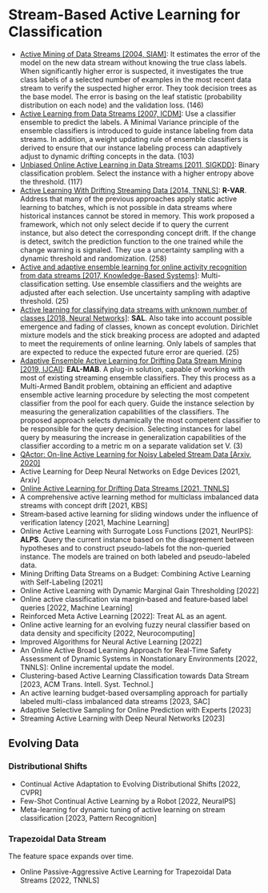 # Stream-Based Active Learning for Classification
- [Active Mining of Data Streams [2004, SIAM]](https://epubs.siam.org/doi/abs/10.1137/1.9781611972740.46): 
   It estimates the error of the model on the new data stream without knowing the true class labels. 
   When significantly higher error is suspected, it investigates the true class labels of a selected number of examples in the most recent data stream to verify the suspected higher error.
   They took decision trees as the base model.
   The error is basing on the leaf statistic (probability distribution on each node) and the validation loss.
   (146)
- [Active Learning from Data Streams [2007, ICDM]](https://ieeexplore.ieee.org/abstract/document/4470323):
   Use a classifier ensemble to predict the labels.
   A Minimal Variance principle of the ensemble classifiers is introduced to guide instance labeling from data streams. 
   In addition, a weight updating rule of ensemble classifiers is derived to ensure that our instance labeling process can adaptively adjust to dynamic drifting concepts in the data.
   (103)
- [Unbiased Online Active Learning in Data Streams [2011, SIGKDD]](https://dl.acm.org/doi/abs/10.1145/2020408.2020444):
   Binary classification problem.
   Select the instance with a higher entropy above the threshold.
   (117)
- [Active Learning With Drifting Streaming Data [2014, TNNLS]](https://ieeexplore.ieee.org/abstract/document/6414645):
   **R-VAR**.
   Address that many of the previous approaches apply static active learning to batches, which is not possible in data streams where historical instances cannot be stored in memory.
   This work proposed a framework, which not only select decide if to query the current instance, but also detect the corresponding concept drift.
   If the change is detect, switch the prediction function to the one trained while the change warning is signaled.
   They use a uncertainty sampling with a dynamic threshold and randomization.
   (258)
- [Active and adaptive ensemble learning for online activity recognition from data streams [2017, Knowledge-Based Systems]](https://www.sciencedirect.com/science/article/pii/S0950705117304513):
   Multi-classification setting.
   Use ensemble classifiers and the weights are adjusted after each selection.
   Use uncertainty sampling with adaptive threshold.
   (25)
- [Active learning for classifying data streams with unknown number of classes [2018, Neural Networks]](https://www.sciencedirect.com/science/article/pii/S0893608017302435):
   **SAL**.
   Also take into account possible emergence and fading of classes, known as concept evolution.
   Dirichlet mixture models and the stick breaking process are adopted and adapted to meet the requirements of online learning.
   Only labels of samples that are expected to reduce the expected future error are queried.
   (25)
- [Adaptive Ensemble Active Learning for Drifting Data Stream Mining [2019, IJCAI]](https://pdfs.semanticscholar.org/0a52/d3d3108b2a67ac7de2ab9de6275234b246d1.pdf):
   **EAL-MAB**.
   A plug-in solution, capable of working with most of existing streaming ensemble classifiers. 
   They this process as a Multi-Armed Bandit problem, obtaining an efficient and adaptive ensemble active learning procedure by selecting the most competent classifier from the pool for each query.
   Guide the instance selection by measuring the generalization capabilities of the classifiers.
   The proposed approach selects dynamically the most competent classifier to be responsible for the query decision.
   Selecting instances for label query by measuring the increase in generalization capabilities of the classifier according to a metric m on a separate validation set V.
   (3)
- [QActor: On-line Active Learning for Noisy Labeled Stream Data [Arxiv, 2020]](https://arxiv.org/abs/2001.10399)
- Active Learning for Deep Neural Networks on Edge Devices [2021, Arxiv]
- [Online Active Learning for Drifting Data Streams [2021, TNNLS]](https://ieeexplore.ieee.org/stamp/stamp.jsp?tp=&arnumber=9492291)
- A comprehensive active learning method for multiclass imbalanced data streams with concept drift [2021, KBS]
- Stream‐based active learning for sliding windows under the influence of verification latency [2021, Machine Learning]
- Online Active Learning with Surrogate Loss Functions [2021, NeurIPS]:
  **ALPS**.
  Query the current instance based on the disagreement between hypotheses and to construct pseudo-labels fot the non-queried instance.
  The models are trained on both labeled and pseudo-labeled data.
- Mining Drifting Data Streams on a Budget: Combining Active Learning with Self-Labeling [2021]
- Online Active Learning with Dynamic Marginal Gain Thresholding [2022]
- Online active classification via margin‐based and feature‐based label queries [2022, Machine Learning]
- Reinforced Meta Active Learning [2022]: Treat AL as an agent.
- Online active learning for an evolving fuzzy neural classifier based on data density and specificity [2022, Neurocomputing]
- Improved Algorithms for Neural Active Learning [2022]
- An Online Active Broad Learning Approach for Real-Time Safety Assessment of Dynamic Systems in Nonstationary Environments [2022, TNNLS]:
  Online incremental update the model.
- Clustering-based Active Learning Classification towards Data Stream [2023, ACM Trans. Intell. Syst. Technol.]
- An active learning budget-based oversampling approach for partially labeled multi-class imbalanced data streams [2023, SAC]
- Adaptive Selective Sampling for Online Prediction with Experts [2023]
- Streaming Active Learning with Deep Neural Networks [2023]

## Evolving Data

### Distributional Shifts

- Continual Active Adaptation to Evolving Distributional Shifts [2022, CVPR]
- Few-Shot Continual Active Learning by a Robot [2022, NeuraIPS]
- Meta-learning for dynamic tuning of active learning on stream classification [2023, Pattern Recognition]

### Trapezoidal Data Stream

The feature space expands over time.

- Online Passive-Aggressive Active Learning for Trapezoidal Data Streams [2022, TNNLS]